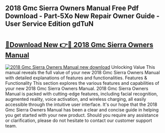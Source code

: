 ## 2018 Gmc Sierra Owners Manual Free Pdf Download - Part-5Xo New Repair Owner Guide - User Service Edition gdTuN

# <h2><a href="http://bc44101.oget.top/?id=2018+Gmc+Sierra+Owners+Manual">🔗Download New 👉🔴 2018 Gmc Sierra Owners Manual</a></h2>

[![2018 Gmc Sierra Owners Manual new download](https://i.imgur.com/5g1atiW.png)](http://bc44101.oget.top/?id=2018+Gmc+Sierra+Owners+Manual)
Unlocking Value This manual reveals the full value of your new 2018 Gmc Sierra Owners Manual with detailed explanations of features and functionalities. Features & Functionality This section explores the various features and capabilities of your new 2018 Gmc Sierra Owners Manual. 2018 Gmc Sierra Owners Manual is packed with cutting-edge features, including facial recognition, augmented reality, voice activation, and wireless charging, all easily accessible through the intuitive user interface. It's our hope that the 2018 Gmc Sierra Owners Manual has been a clear and concise guide in helping you get started with your new product. Should you require any assistance or clarification, please do not hesitate to contact our customer support team.
